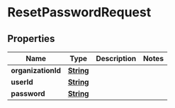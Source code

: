 

# ResetPasswordRequest


## Properties

| Name | Type | Description | Notes |
|------------ | ------------- | ------------- | -------------|
|**organizationId** | [**String**](String.md) |  |  |
|**userId** | [**String**](String.md) |  |  |
|**password** | [**String**](String.md) |  |  |



